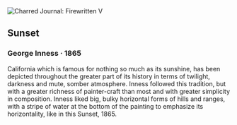 <div class="artwork-of-the-day">
  <div class="container">
    <div class="img-wrapper">
      <img
        src="https://uploads4.wikiart.org/images/george-inness/sunset-1865.jpg"
        alt="Charred Journal: Firewritten V" />
    </div>
    <div class="artwork-detail">
      <div class="artwork-origin"> 
        <h2 class="artwork-name">Sunset</h2>
        <h3 class="artist">
          George Inness
                    ·  1865
        </h3>
      </div>
      <p class="description">
        <span class="artwork-description-text ng-binding" ng-bind-html="viewModel.ArtworkOfTheDay.Description | unsafe">California which is famous for nothing so much as its sunshine, has been depicted throughout the greater part of its history in terms of twilight, darkness and mute, somber atmosphere. Inness followed this tradition, but with a greater richness of painter-craft than most and with greater simplicity in composition. Inness liked big, bulky horizontal forms of hills and ranges, with a stripe of water at the bottom of the painting to emphasize its horizontality, like in this Sunset, 1865.</span>
                        <div class="text-shadow-container" ng-show="showShadow" style=""></div>
      </p>
    </div>
  </div>

</div>
